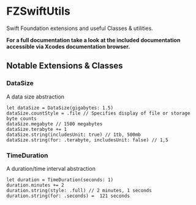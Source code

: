 # FZSwiftUtils

Swift Foundation extensions and useful Classes & utilities.

**For a full documentation take a look at the included documentation accessible via Xcodes documentation browser.**

## Notable Extensions & Classes

### DataSize
A data size abstraction 
```
let dataSize = DataSize(gigabytes: 1.5)
dataSize.countStyle = .file // Specifies display of file or storage byte counts
dataSize.megabyte // 1500 megabytes
dataSize.terabyte += 1
dataSize.string(includesUnit: true) // 1tb, 500mb
dataSize.string(for: .terabyte, includesUnit: false) // 1,5
```

### TimeDuration
A duration/time interval abstraction 
```
let duration = TimeDuration(seconds: 1)
duration.minutes += 2
duration.string(style: .full) // 2 minutes, 1 seconds
duration.string(for: .seconds) =  121 seconds
```

